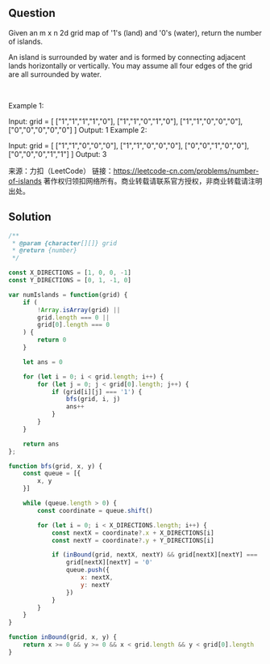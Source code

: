 ## Question
Given an m x n 2d grid map of '1's (land) and '0's (water), return the number of islands.

An island is surrounded by water and is formed by connecting adjacent lands horizontally or vertically. You may assume all four edges of the grid are all surrounded by water.

 

Example 1:

Input: grid = [
  ["1","1","1","1","0"],
  ["1","1","0","1","0"],
  ["1","1","0","0","0"],
  ["0","0","0","0","0"]
]
Output: 1
Example 2:

Input: grid = [
  ["1","1","0","0","0"],
  ["1","1","0","0","0"],
  ["0","0","1","0","0"],
  ["0","0","0","1","1"]
]
Output: 3

来源：力扣（LeetCode）
链接：https://leetcode-cn.com/problems/number-of-islands
著作权归领扣网络所有。商业转载请联系官方授权，非商业转载请注明出处。

## Solution
```javascript
/**
 * @param {character[][]} grid
 * @return {number}
 */

const X_DIRECTIONS = [1, 0, 0, -1]
const Y_DIRECTIONS = [0, 1, -1, 0]

var numIslands = function(grid) {
    if (
        !Array.isArray(grid) || 
        grid.length === 0 ||
        grid[0].length === 0
    ) {
        return 0
    }

    let ans = 0

    for (let i = 0; i < grid.length; i++) {
        for (let j = 0; j < grid[0].length; j++) {
            if (grid[i][j] === '1') {
                bfs(grid, i, j)
                ans++
            }
        }
    }

    return ans
};

function bfs(grid, x, y) {
    const queue = [{
        x, y
    }]

    while (queue.length > 0) {
        const coordinate = queue.shift()

        for (let i = 0; i < X_DIRECTIONS.length; i++) {
            const nextX = coordinate?.x + X_DIRECTIONS[i]
            const nextY = coordinate?.y + Y_DIRECTIONS[i]

            if (inBound(grid, nextX, nextY) && grid[nextX][nextY] === '1') {
                grid[nextX][nextY] = '0'
                queue.push({
                    x: nextX,
                    y: nextY
                })
            }
        }
    }   
}

function inBound(grid, x, y) {
    return x >= 0 && y >= 0 && x < grid.length && y < grid[0].length
}
```